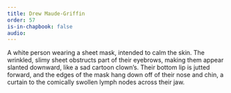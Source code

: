 ```yaml
---
title: Drew Maude-Griffin
order: 57
is-in-chapbook: false
audio: 
---
```

A white person wearing a sheet mask, intended to calm the skin. The wrinkled, slimy sheet obstructs part of their eyebrows, making them appear slanted downward, like a sad cartoon clown’s. Their bottom lip is jutted forward, and the edges of the mask hang down off of their nose and chin, a curtain to the comically swollen lymph nodes across their jaw.
